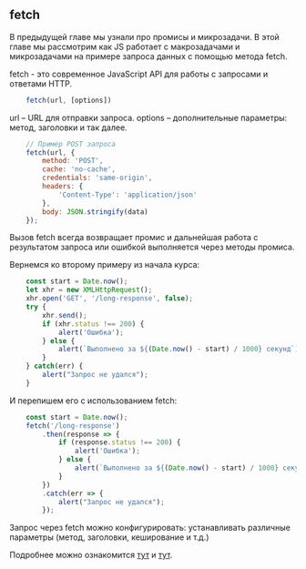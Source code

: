 ## fetch

В предыдущей главе мы узнали про промисы и микрозадачи.
В этой главе мы рассмотрим как JS работает с макрозадачами и микрозадачами на примере запроса данных с помощью метода fetch.

fetch - это современное JavaScript API для работы с запросами и ответами HTTP.

```javascript
    fetch(url, [options])
```

url – URL для отправки запроса.
options – дополнительные параметры: метод, заголовки и так далее.

```javascript
    // Пример POST запроса
    fetch(url, {
        method: 'POST',
        cache: 'no-cache',
        credentials: 'same-origin',
        headers: {
            'Content-Type': 'application/json'
        },
        body: JSON.stringify(data)
    });
```

Вызов fetch всегда возвращает промис и дальнейшая работа с результатом запроса или ошибкой выполняется через методы промиса.


Вернемся ко второму примеру из начала курса:

```javascript
    const start = Date.now();
    let xhr = new XMLHttpRequest();
    xhr.open('GET', '/long-response', false);
    try {
        xhr.send();
        if (xhr.status !== 200) {
            alert('Ошибка');
        } else {
            alert(`Выполнено за ${(Date.now() - start) / 1000} секунд`);
        }
    } catch(err) {
        alert("Запрос не удался");
    }
```

И перепишем его c использованием fetch:

```javascript
    const start = Date.now();
    fetch('/long-response')
        .then(response => {
            if (response.status !== 200) { 
                alert('Ошибка');
            } else {
                alert(`Выполнено за ${(Date.now() - start) / 1000} секунд`);
            }
        })
        .catch(err => {
            alert("Запрос не удался");
        });
```

Запрос через fetch можно конфигурировать: устанавливать различные параметры (метод, заголовки, кеширование и т.д.)

Подробнее можно ознакомится [тут](https://developer.mozilla.org/en-US/docs/Web/API/WindowOrWorkerGlobalScope/fetch) и [тут](https://developer.mozilla.org/ru/docs/Web/API/Fetch_API/Using_Fetch).
